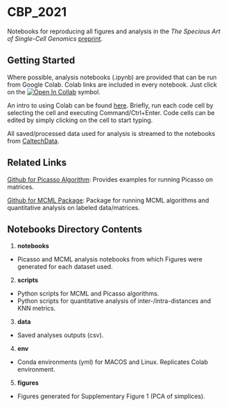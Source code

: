 # CBP_2021

Notebooks for reproducing all figures and analysis in the *The Specious Art of Single-Cell Genomics* [preprint](https://www.biorxiv.org/content/10.1101/2021.08.25.457696v1).

## Getting Started

Where possible, analysis notebooks (.ipynb) are provided that can be run from Google Colab. Colab links are included in every notebook. Just click on the [![Open In Collab](https://colab.research.google.com/assets/colab-badge.svg)](https://colab.research.google.com) symbol.

An intro to using Colab can be found [here](https://colab.research.google.com). Briefly, run each code cell by selecting the cell and executing Command/Ctrl+Enter. Code cells can be edited by simply clicking on the cell to start typing.

All saved/processed data used for analysis is streamed to the notebooks from [CaltechData](https://data.caltech.edu/).

## Related Links

[Github for Picasso Algorithm](https://github.com/pachterlab/picasso): Provides examples for running Picasso on matrices.

[Github for MCML Package](https://github.com/pachterlab/MCML): Package for running MCML algorithms and quantitative analysis on labeled data/matrices.


## Notebooks Directory Contents

1) **notebooks**
  - Picasso and MCML analysis notebooks from which Figures were generated for each dataset used.

2) **scripts** 
  - Python scripts for MCML and Picasso algorithms.
  - Python scripts for quantitative analysis of inter-/intra-distances and KNN metrics.

3) **data**
  - Saved analyses outputs (csv).

4) **env**
  - Conda environments (yml) for MACOS and Linux. Replicates Colab environment.

5) **figures**
  - Figures generated for Supplementary Figure 1 (PCA of simplices).



